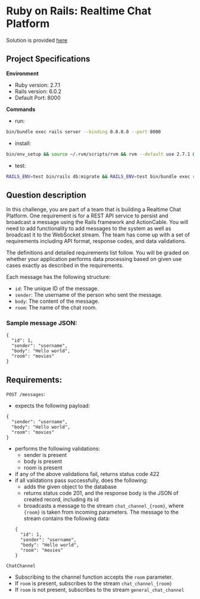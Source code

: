 # Ruby on Rails: Realtime Chat Platform

Solution is provided [here](https://github.com/joaopfernandesc/realtime-chat-platform/pull/2)

## Project Specifications

**Environment**  

- Ruby version: 2.7.1
- Rails version: 6.0.2
- Default Port: 8000

**Commands**
- run: 
```bash
bin/bundle exec rails server --binding 0.0.0.0 --port 8000
```
- install: 
```bash
bin/env_setup && source ~/.rvm/scripts/rvm && rvm --default use 2.7.1 && bin/bundle install
```
- test: 
```bash
RAILS_ENV=test bin/rails db:migrate && RAILS_ENV=test bin/bundle exec rspec
```
    
## Question description

In this challenge, you are part of a team that is building a Realtime Chat Platform. One requirement is for a REST API service to persist and broadcast a message using the Rails framework and ActionCable. You will need to add functionality to add messages to the system as well as broadcast it to the WebSocket stream. The team has come up with a set of requirements including API format, response codes, and data validations.

The definitions and detailed requirements list follow. You will be graded on whether your application performs data processing based on given use cases exactly as described in the requirements.

Each message has the following structure:

- `id`: The unique ID of the message.
- `sender`: The username of the person who sent the message.
- `body`: The content of the message.
- `room`: The name of the chat room.

### Sample message JSON:

```
{
  "id": 1,
  "sender": "username",
  "body": "Hello world",
  "room": "movies"
}
```

## Requirements:

`POST /messages`:
- expects the following payload:
```
{
  "sender": "username",
  "body": "Hello world",
  "room": "movies"
}
```
- performs the following validations:
  - sender is present
  - body is present
  - room is present
- if any of the above validations fail, returns status code 422
- if all validations pass successfully, does the following:
  - adds the given object to the database
  - returns status code 201, and the response body is the JSON of created record, including its id
  - broadcasts a message to the stream `chat_channel_{room}`, where `{room}` is taken from incoming parameters. The message to the stream contains the following data:
  ```
  {
    "id": 1,
    "sender": "username",
    "body": "Hello world",
    "room": "movies"
  }
  ```

`ChatChannel`
- Subscribing to the channel function accepts the `room` parameter. 
- If `room` is present, subscribes to the stream `chat_channel_{room}`
- If `room` is not present, subscribes to the stream `general_chat_channel`
